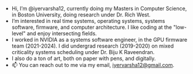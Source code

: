 - Hi, I’m @iyervarsha12, currently doing my Masters in Computer Science, in Boston University, doing research under Dr. Rich West.
- I’m interested in real time systems, operating systems, systems software, firmware, and computer architecture. I like coding at the "low-level" and enjoy intersecting fields.
- I worked in NVIDIA as a systems software engineer, in the GPU firmware team (2021-2024). I did undergrad research (2019-2020) on mixed criticality systems scheduling under Dr. Biju K Raveendran. 
- I also do a ton of art, both on paper with pens, and digitally.
- 📫 You can reach out to me via my email, iyervarsha12@gmail.com.

<!---
iyervarsha12/iyervarsha12 is a ✨ special ✨ repository because its `README.md` (this file) appears on your GitHub profile.
You can click the Preview link to take a look at your changes.
--->
